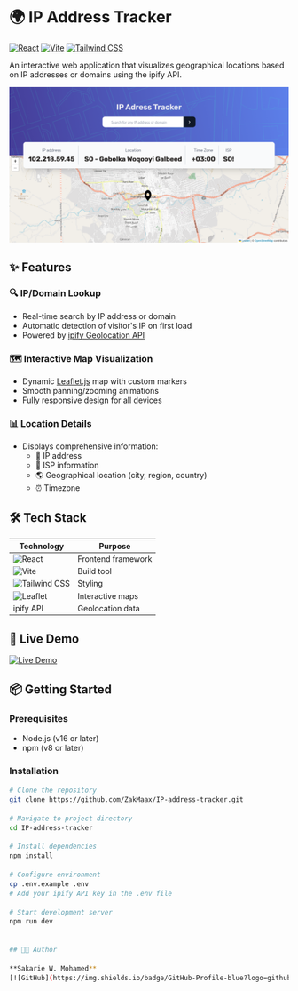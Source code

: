 # 🌍 IP Address Tracker

[![React](https://img.shields.io/badge/React-18.2.0-blue?logo=react)](https://reactjs.org/)
[![Vite](https://img.shields.io/badge/Vite-4.0.0-purple?logo=vite)](https://vitejs.dev/)
[![Tailwind CSS](https://img.shields.io/badge/Tailwind_CSS-3.3.0-06B6D4?logo=tailwind-css)](https://tailwindcss.com/)

An interactive web application that visualizes geographical locations based on IP addresses or domains using the ipify API.

![App Screenshot](https://github.com/ZakMaax/IP-address-tracker/raw/main/screenshot/ip-address-tracker-homepage.png)

## ✨ Features

### 🔍 IP/Domain Lookup
- Real-time search by IP address or domain
- Automatic detection of visitor's IP on first load
- Powered by [ipify Geolocation API](https://geo.ipify.org/docs)

### 🗺️ Interactive Map Visualization
- Dynamic [Leaflet.js](https://leafletjs.com/) map with custom markers
- Smooth panning/zooming animations
- Fully responsive design for all devices

### 📊 Location Details
- Displays comprehensive information:
  - 📶 IP address
  - 🏢 ISP information
  - 🌎 Geographical location (city, region, country)
  - ⏰ Timezone

## 🛠️ Tech Stack

| Technology | Purpose |
|------------|---------|
| ![React](https://img.shields.io/badge/-React-61DAFB?logo=react&logoColor=white) | Frontend framework |
| ![Vite](https://img.shields.io/badge/-Vite-646CFF?logo=vite&logoColor=white) | Build tool |
| ![Tailwind CSS](https://img.shields.io/badge/-Tailwind_CSS-06B6D4?logo=tailwind-css&logoColor=white) | Styling |
| ![Leaflet](https://img.shields.io/badge/-Leaflet-199900?logo=leaflet&logoColor=white) | Interactive maps |
| ipify API | Geolocation data |

## 🚀 Live Demo

[![Live Demo](https://img.shields.io/badge/Try_Live_Demo-View_Now-success?style=for-the-badge)](https://ip-address-geolocation.netlify.app/)

## 📦 Getting Started

### Prerequisites
- Node.js (v16 or later)
- npm (v8 or later)

### Installation
```bash
# Clone the repository
git clone https://github.com/ZakMaax/IP-address-tracker.git

# Navigate to project directory
cd IP-address-tracker

# Install dependencies
npm install

# Configure environment
cp .env.example .env
# Add your ipify API key in the .env file

# Start development server
npm run dev


## 👨‍💻 Author

**Sakarie W. Mohamed**  
[![GitHub](https://img.shields.io/badge/GitHub-Profile-blue?logo=github)](https://github.com/ZakMaax)
```
